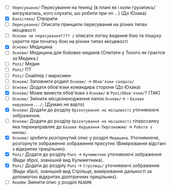 - [ ] `Пересування/` Пересування на техніці (в плані як і коли грузитись/вигружатись, кого слухати, шо робити при чп ...)  (До Юхака)
- [x] `Балістика/` Створити
- [ ] `Пересування/` Описати принципи пересування на різних типах місцевості
- [ ] `Основи чи пересування???? /` описати логіку ведення бою та пошуку укриття при початку бою на ріхних типах місцевості
- [x] `Основи/` Медицина
- [ ] `Основи/` Медицина для бойових медиків (Спитати у Тихого як граєтся за Медика.)
- [ ] `Ролі/` Медик
- [ ] `Ролі/` ПТ
- [ ] `Ролі/` Снайпер / марксмен
- [ ] `Основи/` Заповнити родиіл `Основи/` -> `Обовʼязки солдата/`
- [ ] `Основи/` Додати обов'язки командира сторони (До Юхака)
- [x] `Основи/` Може винести обов'язки з `Основи/` в `Ролі/Обов'язки/`? (ТАК)
- [ ] `Основи/` Змінити місцезнаходження папок `Основи/`-> - `Базове керування.../`; (Думаю не варто)
- [x] `Основи/` Додати до розділу `Орієнтування на місцевості` уточняюючі зображення.
- [ ] `Основи/` Додати до розділу `Орієнтування на місцевості` гіперссилку яка перенаправляє до `Базове Керування Персонажем/` -> `Робота з мапою/`.
- [x] `Основи/` зробити розгорнутий опис у розділі `Медицина`. Уточняююче, розгорнуте зображення зображення присутнє (Вимірювання відстані з відкритих прецільних).
- [x] `Ролі/` Додати до розділу `Ролі` -> `Кулиметник` уточняюючі зображення (Види зброї, зовнішній вид Кулиметника).
- [x] `Ролі/` Додати до розділу `Ролі` -> `Стрілець/` уточняюючі зображення (Види зброї, зовнішній вид Стрільця, вимірювання дальності за допомогою відкритих діоптричних прицільних).
- [ ] `Readme` Змінити опис у розділі `README`

